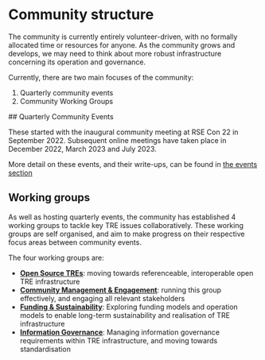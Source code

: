 # Community structure

The community is currently entirely volunteer-driven, with no formally allocated time or resources for anyone.
As the community grows and develops, we may need to think about more robust infrastructure concerning its operation and governance.

Currently, there are two main focuses of the community:

1. Quarterly community events
2. Community Working Groups

## Quarterly Community Events

These started with the inaugural community meeting at RSE Con 22 in September 2022.
Subsequent online meetings have taken place in December 2022, March 2023 and July 2023.

More detail on these events, and their write-ups, can be found in [the events section](../events/index.md)

## Working groups

As well as hosting quarterly events, the community has established 4 working groups to tackle key TRE issues collaboratively.
These working groups are self organised, and aim to make progress on their respective focus areas between community events.

The four working groups are:

- [**Open Source TREs**](./open-source-tres.md): moving towards referenceable, interoperable open TRE infrastructure
- [**Community Management & Engagement**](./community-management.md): running this group effectively, and engaging all relevant stakeholders
- [**Funding & Sustainability**](./funding-sustainability.md): Exploring funding models and operation models to enable long-term sustainability and realisation of TRE infrastructure
- [**Information Governance**](./information-governance.md): Managing information governance requirements within TRE infrastructure, and moving towards standardisation
